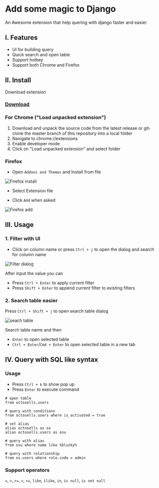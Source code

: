 # Add some magic to Django

An Awesome extension that help quering with django faster and easier

## I. Features

- UI for building query
- Quick search and open table
- Support hotkey
- Support both Chrome and Firefox

## II. Install
Download extension
### [Download](https://github.com/bluzky/djadmin-pro/releases/)

### For Chrome ("Load unpacked extension")
1. Download and unpack the source code from the latest release or git-clone the master branch of this repository into a local folder
2. Navigate to chrome://extensions
3. Enable developer mode
4. Click on "Load unpacked extension" and select folder


### Firefox
- Open `Addons and Themes` and Install from file

![Firefox install](./docs/img/firefox-install.png)

- Select Extension file

- Click `Add` when asked

![Firefox add](./docs/img/firefox-install2.png)


## III. Usage

### 1. Filter with UI

- Click on column name or press `Ctrl + j` to open the dialog and search for column name

![Filter dialog](./docs/img/dialog.png)



After input the value you can

+ Press `Ctrl + Enter` to apply current filter
+ Press `Shift + Enter` to append current filter to existing filters



### 2. Search table easier

Press `Ctrl + Shift + j` to open search table dialog

![seach table](./docs/img/search_table.png)



Search table name and then

+ `Enter` to open selected table
+ `Ctrl + Enter`/`Cmd + Enter` to open selected table in a new tab


## IV. Query with SQL like syntax

### Usage

- Press `Ctrl + k` to show pop up
- Press `Enter` to execute command

```shell
# open table  
from octosells.users

# query with conditions
from octosells.users where is_activated = true

# set alias
alias octosells as os
alias octosells.users as osu

# query with alias
from osu where name like %bluzky%

# query with relationship
from os.users where role.code = admin
```

### Support operators
`=`, `>`, `>=`, `<`, `<=`, `like`, `ilike`, `in`, `is null`, `is not null`
